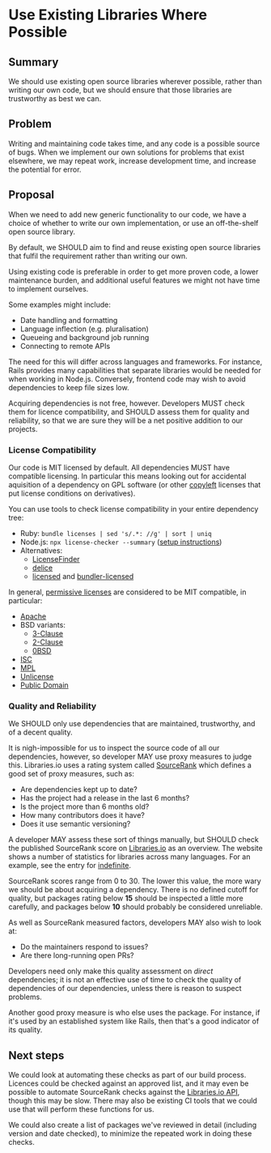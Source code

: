 # Use Existing Libraries Where Possible

## Summary

We should use existing open source libraries wherever possible,
rather than writing our own code, but we should ensure that those
libraries are trustworthy as best we can.

## Problem

Writing and maintaining code takes time, and any code is a possible
source of bugs. When we implement our own solutions for problems
that exist elsewhere, we may repeat work, increase development time,
and increase the potential for error.

## Proposal

When we need to add new generic functionality to our code, we have a
choice of whether to write our own implementation, or use an
off-the-shelf open source library.

By default, we SHOULD aim to find and reuse existing open source
libraries that fulfil the requirement rather than writing our own.

Using existing code is preferable in order to get more proven
code, a lower maintenance burden, and additional useful features we
might not have time to implement ourselves.

Some examples might include:

- Date handling and formatting
- Language inflection (e.g. pluralisation)
- Queueing and background job running
- Connecting to remote APIs

The need for this will differ across languages and frameworks. For
instance, Rails provides many capabilities that separate libraries
would be needed for when working in Node.js. Conversely, frontend
code may wish to avoid dependencies to keep file sizes low.

Acquiring dependencies is not free, however. Developers MUST check
them for licence compatibility, and SHOULD assess them for quality
and reliability, so that we are sure they will be a net positive
addition to our projects.

### License Compatibility

Our code is MIT licensed by default. All dependencies MUST have
compatible licensing. In particular this means looking out for
accidental aquisition of a dependency on GPL software (or other
[copyleft](https://en.wikipedia.org/wiki/Copyleft) licenses that put
license conditions on derivatives).

You can use tools to check license compatibility in your entire
dependency tree:

- Ruby: `bundle licenses | sed 's/.*: //g' | sort | uniq`
- Node.js: `npx license-checker --summary`
  ([setup instructions](https://www.npmjs.com/package/license-checker))
- Alternatives:
  - [LicenseFinder](https://github.com/pivotal/LicenseFinder)
  - [delice](https://github.com/cutenode/delice)
  - [licensed](https://github.com/github/licensed) and
    [bundler-licensed](https://github.com/sergey-alekseev/bundler-licensed)

In general, [permissive licenses](https://en.wikipedia.org/wiki/Permissive_software_license)
are considered to be MIT compatible, in particular:

- [Apache](https://opensource.org/licenses/Apache-2.0)
- BSD variants:
  - [3-Clause](https://opensource.org/licenses/BSD-3-Clause)
  - [2-Clause](https://opensource.org/licenses/BSD-2-Clause)
  - [0BSD](https://opensource.org/licenses/0BSD)
- [ISC](https://opensource.org/licenses/ISC)
- [MPL](https://opensource.org/licenses/MPL-2.0)
- [Unlicense](https://opensource.org/licenses/unlicense)
- [Public Domain](https://en.wikipedia.org/wiki/Public-domain-equivalent_license)

### Quality and Reliability

We SHOULD only use dependencies that are maintained, trustworthy,
and of a decent quality.

It is nigh-impossible for us to inspect the source code of all our
dependencies, however, so developer MAY use proxy measures to judge
this. Libraries.io uses a rating system called
[SourceRank](https://docs.libraries.io/overview#sourcerank)
which defines a good set of proxy measures, such as:

- Are dependencies kept up to date?
- Has the project had a release in the last 6 months?
- Is the project more than 6 months old?
- How many contributors does it have?
- Does it use semantic versioning?

A developer MAY assess these sort of things manually, but SHOULD
check the published SourceRank score on  [Libraries.io](https://libraries.io)
as an overview. The website shows a number of statistics for libraries across
many languages. For an example, see the entry for
[indefinite](https://libraries.io/npm/indefinite).

SourceRank scores range from 0 to 30. The lower this value, the
more wary we should be about acquiring a dependency. There is no
defined cutoff for quality, but packages rating below **15** should
be inspected a little more carefully, and packages below **10** should
probably be considered unreliable.

As well as SourceRank measured factors, developers MAY also wish to look at:

- Do the maintainers respond to issues?
- Are there long-running open PRs?

Developers need only make this quality assessment on _direct_ dependencies;
it is not an effective use of time to check the quality of dependencies of
our dependencies, unless there is reason to suspect problems.

Another good proxy measure is who else uses the package. For instance, if
it's used by an established system like Rails, then that's a good indicator 
of its quality.

## Next steps

We could look at automating these checks as part of our build
process. Licences could be checked against an approved list, and it
may even be possible to automate SourceRank checks against the
[Libraries.io API](https://libraries.io/api), though this may be
slow. There may also be existing CI tools that we could use that
will perform these functions for us.

We could also create a list of packages we've reviewed in detail (including
version and date checked), to minimize the repeated work in doing
these checks.
